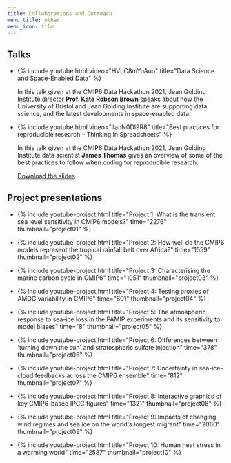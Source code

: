 ```yaml
---
title: Collaborations and Outreach
menu_title: other
menu_icon: film
---
```


## Talks

<ul class="grid">
<li class="video" markdown="1">

{% include youtube.html video="HVpC8mYoAuo" title="Data Science and Space-Enabled Data" %}

In this talk given at the CMIP6 Data Hackathon 2021, Jean Golding Institute
director **Prof. Kate Robson Brown** speaks about how the University of
Bristol and Jean Golding Institute are supporting data science, and the
latest developments in space-enabled data.

</li>
<li class="video" markdown="1">

{% include youtube.html video="lIanN0DI9R8" title="Best practices for reproducible research – Thinking in Spreadsheets" %}

In this talk given at the CMIP6 Data Hackathon 2021, Jean Golding Institute
data scientist **James Thomas** gives an overview of some of the best
practices to follow when coding for reproducible research.

[Download the slides](https://doi.org/10.5281/zenodo.4899475)

</li>
</ul>

## Project presentations

<ul class="grid">
<li class="video" markdown="1">

{% include youtube-project.html title="Project 1: What is the transient sea level sensitivity in CMIP6 models?" time="2276" thumbnail="project01" %}

</li>
<li class="video" markdown="1">

{% include youtube-project.html title="Project 2: How well do the CMIP6 models represent the tropical rainfall belt over Africa?" time="1559" thumbnail="project02" %}

</li>
<li class="video" markdown="1">

{% include youtube-project.html title="​Project 3: Characterising the marine carbon cycle in CMIP6" time="1051" thumbnail="project03" %}

</li>
<li class="video" markdown="1">

{% include youtube-project.html title="Project 4: Testing proxies of AMOC variability in CMIP6" time="601" thumbnail="project04" %}

</li>
<li class="video" markdown="1">

{% include youtube-project.html title="Project 5: The atmospheric response to sea-ice loss in the PAMIP experiments and its sensitivity to model biases" time="8" thumbnail="project05" %}

</li>
<li class="video" markdown="1">

{% include youtube-project.html title="Project 6: Differences between 'turning down the sun' and stratospheric sulfate injection" time="378" thumbnail="project06" %}

</li>
<li class="video" markdown="1">

{% include youtube-project.html title="Project 7: Uncertainty in sea-ice-cloud feedbacks across the CMIP6 ensemble" time="812" thumbnail="project07" %}

</li>
<li class="video" markdown="1">

{% include youtube-project.html title="Project 8: Interactive graphics of key CMIP6-based IPCC figures" time="1321" thumbnail="project08" %}

</li>
<li class="video" markdown="1">

{% include youtube-project.html title="Project 9: Impacts of changing wind regimes and sea ice on the world's longest migrant" time="2060" thumbnail="project09" %}

</li>
<li class="video" markdown="1">

{% include youtube-project.html title="Project 10: Human heat stress in a warming world" time="2587" thumbnail="project10" %}

</li>
</ul>
